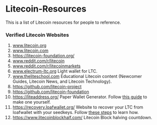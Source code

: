 # Litecoin-Resources
This is a list of Litecoin resources for people to reference.

### Verified Litecoin Websites
1. www.litecoin.org
1. www.litecoin.com
1. https://litecoin-foundation.org/
1. www.reddit.com/r/litecoin
1. www.reddit.com/r/litecoinmarkets
1. www.electrum-ltc.org Light wallet for LTC.  
1. www.theliteschool.com Educational Litecoin content (Newcomer Guides, Litecoin News, and Litecoin Technology).
1. https://github.com/litecoin-project
1. https://github.com/litecoin-foundation
1. https://liteaddress.org/ Paper Wallet Generator.  Follow [this guide](https://theliteschool.com/lsc/how-to-create-and-spend-a-paper-wallet) to make one yourself.
1. https://recovery.loafwallet.org/ Website to recover your LTC from loafwallet with your seedkeys.  Follow [these steps](https://www.reddit.com/r/litecoin/comments/7epj6u/a_guide_to_recovering_your_ltc_from_loafwallet/) to learn how.
1. https://www.litecoinblockhalf.com/ Litecoin Block halving countdown.

